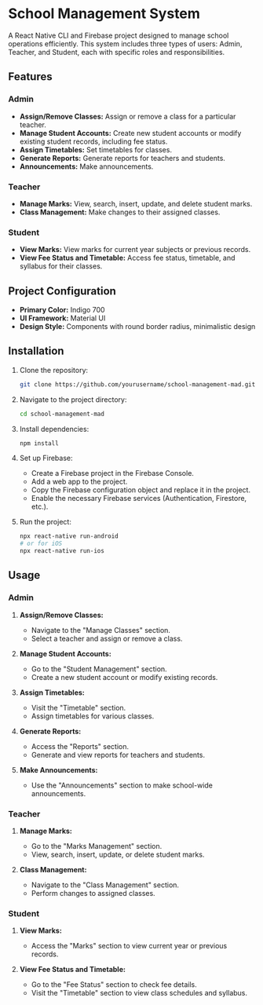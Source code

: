 # School Management System

A React Native CLI and Firebase project designed to manage school operations efficiently. This system includes three types of users: Admin, Teacher, and Student, each with specific roles and responsibilities.

## Features

### Admin
- **Assign/Remove Classes:** Assign or remove a class for a particular teacher.
- **Manage Student Accounts:** Create new student accounts or modify existing student records, including fee status.
- **Assign Timetables:** Set timetables for classes.
- **Generate Reports:** Generate reports for teachers and students.
- **Announcements:** Make announcements.

### Teacher
- **Manage Marks:** View, search, insert, update, and delete student marks.
- **Class Management:** Make changes to their assigned classes.

### Student
- **View Marks:** View marks for current year subjects or previous records.
- **View Fee Status and Timetable:** Access fee status, timetable, and syllabus for their classes.

## Project Configuration
- **Primary Color:** Indigo 700
- **UI Framework:** Material UI
- **Design Style:** Components with round border radius, minimalistic design

## Installation

1. Clone the repository:
    ```bash
    git clone https://github.com/yourusername/school-management-mad.git
    ```
2. Navigate to the project directory:
    ```bash
    cd school-management-mad
    ```
3. Install dependencies:
    ```bash
    npm install
    ```
4. Set up Firebase:
   - Create a Firebase project in the Firebase Console.
   - Add a web app to the project.
   - Copy the Firebase configuration object and replace it in the project.
   - Enable the necessary Firebase services (Authentication, Firestore, etc.).

5. Run the project:
    ```bash
    npx react-native run-android
    # or for iOS
    npx react-native run-ios
    ```

## Usage

### Admin
1. **Assign/Remove Classes:**
   - Navigate to the "Manage Classes" section.
   - Select a teacher and assign or remove a class.

2. **Manage Student Accounts:**
   - Go to the "Student Management" section.
   - Create a new student account or modify existing records.

3. **Assign Timetables:**
   - Visit the "Timetable" section.
   - Assign timetables for various classes.

4. **Generate Reports:**
   - Access the "Reports" section.
   - Generate and view reports for teachers and students.

5. **Make Announcements:**
   - Use the "Announcements" section to make school-wide announcements.

### Teacher
1. **Manage Marks:**
   - Go to the "Marks Management" section.
   - View, search, insert, update, or delete student marks.

2. **Class Management:**
   - Navigate to the "Class Management" section.
   - Perform changes to assigned classes.

### Student
1. **View Marks:**
   - Access the "Marks" section to view current year or previous records.

2. **View Fee Status and Timetable:**
   - Go to the "Fee Status" section to check fee details.
   - Visit the "Timetable" section to view class schedules and syllabus.
